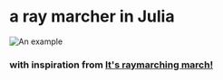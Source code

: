 # a ray marcher in Julia

![An example](./demo.gif)

### with inspiration from [It's raymarching march!](https://ch-st.de/its-ray-marching-march/)
